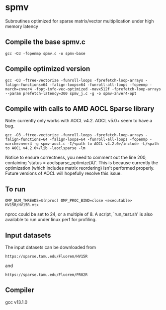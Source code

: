 # spmv
Subroutines optimized for sparse matrix/vector multiplication under high memory latency

## Compile the base spmv.c
```
gcc -O3 -fopenmp spmv.c -o spmv-base
```
## Compile optimized version
```
gcc -O3 -ftree-vectorize -funroll-loops -fprefetch-loop-arrays -falign-functions=64 -falign-loops=64 -funroll-all-loops -fopenmp -march=znver4 -fopt-info-vec-optimized -mavx512f -fprefetch-loop-arrays --param prefetch-latency=300 spmv_j.c -g -o spmv-znver4-opt
```

## Compile with calls to AMD AOCL Sparse library
Note: currently only works with AOCL v4.2. AOCL v5.0+ seem to have a bug.

```
gcc -O3 -ftree-vectorize -funroll-loops -fprefetch-loop-arrays -falign-functions=64 -falign-loops=64 -funroll-all-loops -fopenmp -march=znver4 -g spmv-aocl.c -I/<path to AOCL v4.2.0>/include -L/<path to AOCL v4.2.0>/lib -laoclsparse -lm
```

Notice to ensure correctness, you need to comment out the line 200, containing 'status = aoclsparse_optimize(A)'. This is because currently the optimization (which includes matrix reordering) isn't performed properly. Future versions of AOCL will hopefully resolve this issue.

## To run
```
OMP_NUM_THREADS=$(nproc) OMP_PROC_BIND=close <executable> HV15R/HV15R.mtx
```
nproc could be set to 24, or a multiple of 8. A script, `run_test.sh' is also available to run under linux perf for profiling.

## Input datasets
The input datasets can be downloaded from 
```
https://sparse.tamu.edu/Fluorem/HV15R
```

and 

```
https://sparse.tamu.edu/Fluorem/PR02R
```

## Compiler 
gcc v13.1.0
